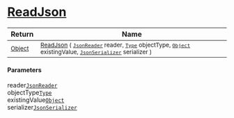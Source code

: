 # [ReadJson](./FeatureDescriptorJsonConverter-100664063.md)



| Return | Name | 
| --- | --- | 
| <sub>[Object](https://docs.microsoft.com/en-us/dotnet/api/System.Object)</sub>| <sub>[ReadJson](./FeatureDescriptorJsonConverter-100664063.md) ( [`JsonReader`](./FeatureDescriptorJsonConverter-100664063.md) reader, [`Type`](https://docs.microsoft.com/en-us/dotnet/api/System.Type) objectType, [`Object`](https://docs.microsoft.com/en-us/dotnet/api/System.Object) existingValue, [`JsonSerializer`](./FeatureDescriptorJsonConverter-100664063.md) serializer )</sub>| <br>


#### Parameters
 reader[`JsonReader`](./FeatureDescriptorJsonConverter-100664063.md)<br> objectType[`Type`](https://docs.microsoft.com/en-us/dotnet/api/System.Type)<br> existingValue[`Object`](https://docs.microsoft.com/en-us/dotnet/api/System.Object)<br> serializer[`JsonSerializer`](./FeatureDescriptorJsonConverter-100664063.md)